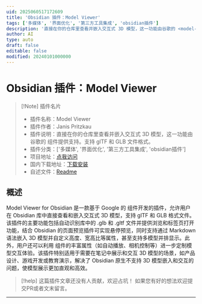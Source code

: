 ```yaml
---
uid: 2025060517172609
title: 'Obsidian 插件：Model Viewer'
tags: ['多媒体', '界面优化', '第三方工具集成', 'obsidian插件']
description: '直接在你的仓库里查看并嵌入交互式 3D 模型，这一功能由谷歌的 <model-viewer> 组件提供支持。支持 glTF 和 GLB 文件格式。'
author: AI
type: auto
draft: false
editable: false
modified: 20240101000000
---
```


# Obsidian 插件：Model Viewer

> [!Note] 插件名片
> - 插件名称：Model Viewer
> - 插件作者：Janis Pritzkau
> - 插件说明：直接在你的仓库里查看并嵌入交互式 3D 模型，这一功能由谷歌的 <model-viewer> 组件提供支持。支持 glTF 和 GLB 文件格式。
> - 插件分类：['多媒体', '界面优化', '第三方工具集成', 'obsidian插件']
> - 项目地址：[点我访问](https://github.com/janispritzkau/obsidian-model-viewer)
> - 国内下载地址：[下载安装](https://pkmer.cn/products/plugin/pluginMarket/?model-viewer)
> - 自述文件：[Readme](https://ghproxy.net/https://raw.githubusercontent.com/janispritzkau/obsidian-model-viewer/main/README.md)



## 概述

Model Viewer for Obsidian 是一款基于 Google 的 <model-viewer> 组件开发的插件，允许用户在 Obsidian 库中直接查看和嵌入交互式 3D 模型，支持 glTF 和 GLB 格式文件。该插件的主要功能包括自动识别库中的 .glb 和 .gltf 文件并提供浏览和标签页打开功能，结合 Obsidian 的页面预览插件可实现悬停预览，同时支持通过 Markdown 语法嵌入 3D 模型并自定义高度、宽高比等属性，甚至支持多模型并排显示。此外，用户还可以利用 <model-viewer> 组件的丰富属性（如自动播放、相机控制等）进一步定制模型交互体验。该插件特别适用于需要在笔记中展示和交互 3D 模型的场景，如产品设计、游戏开发或教育演示，解决了 Obsidian 原生不支持 3D 模型嵌入和交互的问题，使模型展示更加直观和高效。


> [!help] 
> 这篇插件文章还没有人贡献，欢迎占坑！
> 如果您有好的想法欢迎提交PR或者文末留言。
> 

---




